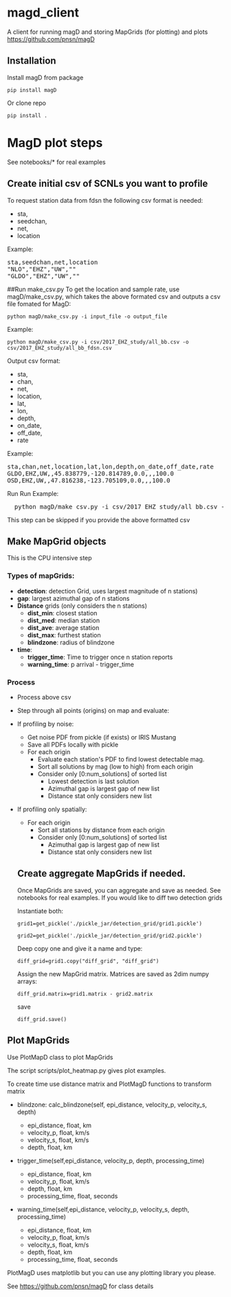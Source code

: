 # magd_client
A client for running magD and storing MapGrids (for plotting) and plots
https://github.com/pnsn/magD

## Installation
Install magD from package

`pip install magD`

Or clone repo

`pip install . `

# MagD plot steps
See notebooks/* for real examples
## Create initial csv of SCNLs you want to profile
To request station data from fdsn the following csv format is needed:
* sta,
* seedchan,
* net,
* location

Example:
<pre>
sta,seedchan,net,location
"NLO","EHZ","UW",""
"GLDO","EHZ","UW",""
</pre>
##Run make_csv.py
To get the location and sample rate, use magD/make_csv.py, which takes the above
formated csv and outputs a csv file fomated for MagD:

`python magD/make_csv.py -i input_file -o output_file`

Example:

`python magD/make_csv.py -i csv/2017_EHZ_study/all_bb.csv -o csv/2017_EHZ_study/all_bb_fdsn.csv`

Output csv format:

* sta,
* chan,
* net,
* location,
* lat,
* lon,
* depth,
* on_date,
* off_date,
* rate

Example:
<pre>
sta,chan,net,location,lat,lon,depth,on_date,off_date,rate
GLDO,EHZ,UW,,45.838779,-120.814789,0.0,,,100.0
OSD,EHZ,UW,,47.816238,-123.705109,0.0,,,100.0
</pre>

Run
Run Example:

<pre>
  python magD/make_csv.py -i csv/2017_EHZ_study/all_bb.csv -o csv/2017_EHZ_study/all_bb_fdsn.csv
</pre>

This step can be skipped if you provide the above formatted csv

## Make MapGrid objects
This is the CPU intensive step
### Types of mapGrids:
 * **detection**: detection Grid, uses largest magnitude of n stations)
 * **gap**: largest azimuthal gap of n stations
 * **Distance** grids (only considers the n stations)
   * **dist_min**: closest station
   * **dist_med**: median station
   * **dist_ave**: average station
   * **dist_max**: furthest station
   * **blindzone**: radius of blindzone
* **time**:
    * **trigger_time**: Time to trigger once n station reports
    * **warning_time**: p arrival - trigger_time

### Process  
* Process above csv
* Step through all points (origins) on map and evaluate:
* If profiling by noise:
    * Get noise PDF from pickle (if exists) or IRIS Mustang
    * Save all PDFs locally with pickle
    * For each origin
        * Evaluate each station's PDF to find lowest detectable mag.
        * Sort all solutions by mag (low to high) from each origin
        * Consider only [0:num_solutions] of sorted list
            * Lowest detection is last solution
            * Azimuthal gap is largest gap of new list
            * Distance stat only considers new list
* If profiling only spatially:
    * For each origin
        * Sort all stations by distance from each origin
        * Consider only [0:num_solutions] of sorted list
            * Azimuthal gap is largest gap of new list
            * Distance stat only considers new list


  ## Create aggregate MapGrids if needed.
  Once MapGrids are saved, you can aggregate and save as needed. See notebooks for real examples. If you would like to diff two detection grids

  Instantiate both:

  `grid1=get_pickle('./pickle_jar/detection_grid/grid1.pickle')`

  `grid2=get_pickle('./pickle_jar/detection_grid/grid2.pickle')`

  Deep copy one and give it a name and type:

  `diff_grid=grid1.copy("diff_grid", "diff_grid")`

  Assign the new MapGrid matrix. Matrices are saved as 2dim numpy arrays:

  `diff_grid.matrix=grid1.matrix - grid2.matrix`

  save

  `diff_grid.save()`

## Plot MapGrids
Use PlotMapD class to plot MapGrids

The script scripts/plot_heatmap.py gives plot examples.

To create time use distance matrix and PlotMagD functions to transform matrix
* blindzone: calc_blindzone(self, epi_distance, velocity_p, velocity_s, depth)
  * epi_distance, float, km
  * velocity_p, float, km/s
  * velocity_s, float, km/s
  * depth, float, km

* trigger_time(self,epi_distance, velocity_p, depth, processing_time)
  * epi_distance, float, km
  * velocity_p, float, km/s
  * depth, float, km
  * processing_time, float, seconds

* warning_time(self,epi_distance, velocity_p, velocity_s, depth, processing_time)
  * epi_distance, float, km
  * velocity_p, float, km/s
  * velocity_s, float, km/s
  * depth, float, km
  * processing_time, float, seconds

PlotMagD uses matplotlib but you can use any plotting library you please.

See https://github.com/pnsn/magD for class details
